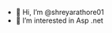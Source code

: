 - 👋 Hi, I’m @shreyarathore01
- 👀 I’m interested in Asp .net


<!---
shreyarathore01/shreyarathore01 is a ✨ special ✨ repository because its `README.md` (this file) appears on your GitHub profile.
You can click the Preview link to take a look at your changes.
--->

